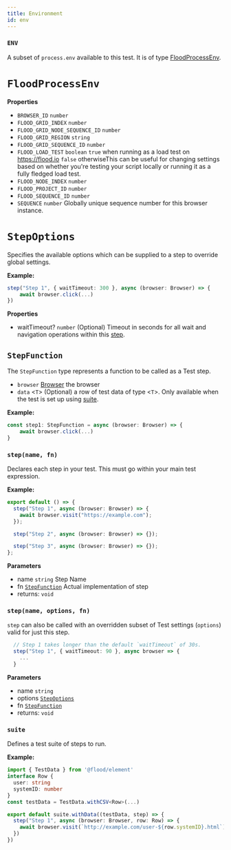 ```yaml
---
title: Environment
id: env
---
```


### `ENV`

A subset of `process.env` available to this test. It is of type [FloodProcessEnv][].

# `FloodProcessEnv`

**Properties**

- `BROWSER_ID` `number`
- `FLOOD_GRID_INDEX` `number`
- `FLOOD_GRID_NODE_SEQUENCE_ID` `number`
- `FLOOD_GRID_REGION` `string`
- `FLOOD_GRID_SEQUENCE_ID` `number`
- `FLOOD_LOAD_TEST` `boolean` `true` when running as a load test on <https://flood.io>
  `false` otherwiseThis can be useful for changing settings based on whether you're
  testing your script locally or running it as a fully fledged load test.
- `FLOOD_NODE_INDEX` `number`
- `FLOOD_PROJECT_ID` `number`
- `FLOOD_SEQUENCE_ID` `number`
- `SEQUENCE` `number` Globally unique sequence number for this browser instance.

# `StepOptions`

Specifies the available options which can be supplied to a step to override global settings.

**Example:**

```typescript
step("Step 1", { waitTimeout: 300 }, async (browser: Browser) => {
	await browser.click(...)
})
```

**Properties**

- waitTimeout? `number` (Optional) Timeout in seconds for all wait and navigation operations within this [step][].

## `StepFunction`

The `StepFunction` type represents a function to be called as a Test step.

- `browser` [Browser][] the browser
- `data` &lt;`T`> (Optional) a row of test data of type &lt;`T`>. Only available when the test is set up using [suite][].

**Example:**

```typescript
const step1: StepFunction = async (browser: Browser) => {
	await browser.click(...)
}
```

### `step(name, fn)`

Declares each step in your test. This must go within your main test expression.

**Example:**

```typescript
export default () => {
  step("Step 1", async (browser: Browser) => {
    await browser.visit("https://example.com");
  });

  step("Step 2", async (browser: Browser) => {});

  step("Step 3", async (browser: Browser) => {});
};
```

**Parameters**

- name `string` Step Name
- fn [`StepFunction`][stepfunction] Actual implementation of step
- returns: `void`

### `step(name, options, fn)`

`step` can also be called with an overridden subset of Test settings (`options`) valid for just this step.

```typescript
  // Step 1 takes longer than the default `waitTimeout` of 30s.
  step("Step 1", { waitTimeout: 90 }, async browser => {
    ...
  }
```

**Parameters**

- name `string`
- options [`StepOptions`][stepoptions]
- fn [`StepFunction`][stepfunction]
- returns: `void`

### `suite`

Defines a test suite of steps to run.

**Example:**

```typescript
import { TestData } from '@flood/element'
interface Row {
  user: string
  systemID: number
}
const testData = TestData.withCSV<Row>(...)

export default suite.withData((testData, step) => {
  step("Step 1", async (browser: Browser, row: Row) => {
    await browser.visit(`http://example.com/user-${row.systemID}.html`)
  })
})
```

[floodprocessenv]: DSL
[step]: api/DSL
[browser]: Browser
[suite]: DSL
[stepfunction]: api/DSL
[stepoptions]: DSL

